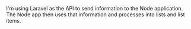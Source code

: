 I'm using Laravel as the API to send information to the Node application. The Node app then uses that information and processes into lists and list items.

